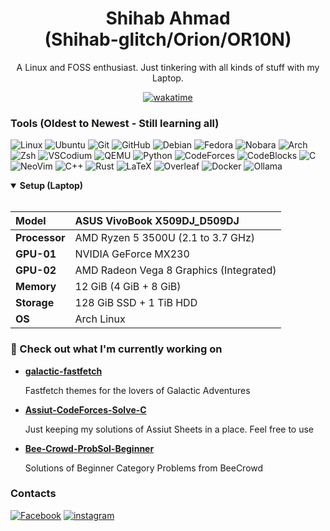 <div align="center">
  
  <h1> Shihab Ahmad <br/> (Shihab-glitch/Orion/OR10N)</h1>
  
  A Linux and FOSS enthusiast. Just tinkering with all kinds of stuff with my Laptop.

[![wakatime](https://wakatime.com/badge/user/b335757e-1df7-4798-9cb7-4c96f76e6362.svg)](https://wakatime.com/@b335757e-1df7-4798-9cb7-4c96f76e6362)

</div>

### Tools (Oldest to Newest - Still learning all)

![Linux](https://img.shields.io/badge/-Linux-black?style=flat&logo=linux)
![Ubuntu](https://img.shields.io/badge/-Ubuntu-black?style=flat&logo=ubuntu)
![Git](https://img.shields.io/badge/-Git-black?style=flat&logo=git)
![GitHub](https://img.shields.io/badge/-GitHub-black?style=flat&logo=github)
![Debian](https://img.shields.io/badge/-Debian-black?style=flat&logo=debian)
![Fedora](https://img.shields.io/badge/-Fedora-black?style=flat&logo=fedora)
![Nobara](https://img.shields.io/badge/-Nobara-black?style=flat&logo=nobaralinux)
![Arch](https://img.shields.io/badge/-Arch-black?style=flat&logo=arch-linux)
![Zsh](https://img.shields.io/badge/-Zsh-black?style=flat&logo=zsh)
![VSCodium](https://img.shields.io/badge/-VSCodium-black?style=flat&logo=vscodium)
![QEMU](https://img.shields.io/badge/-QEMU-black?style=flat&logo=qemu)
![Python](https://img.shields.io/badge/-Python-black?style=flat&logo=python)
![CodeForces](https://img.shields.io/badge/-CodeForces-black?style=flat&logo=codeforces)
![CodeBlocks](https://img.shields.io/badge/-Code::Blocks-black?style=flat&logo=codeblocks)
![C](https://img.shields.io/badge/-C-black?style=flat&logo=c)
![NeoVim](https://img.shields.io/badge/-NeoVim-black?style=flat&logo=neovim)
![C++](https://img.shields.io/badge/-C++-black?style=flat&logo=cplusplus)
![Rust](https://img.shields.io/badge/-Rust-black?style=flat&logo=rust)
![LaTeX](https://img.shields.io/badge/-LaTeX-black?style=flat&logo=latex)
![Overleaf](https://img.shields.io/badge/-Overleaf-black?style=flat&logo=overleaf)
![Docker](https://img.shields.io/badge/-Docker-black?style=flat&logo=docker)
![Ollama](https://img.shields.io/badge/-Ollama-black?style=flat&logo=ollama)

<details open><summary><b>Setup (Laptop)</b></summary>
<br/>
  
|**Model**| ASUS VivoBook X509DJ_D509DJ |
|:-|:-|
|**Processor**| AMD Ryzen 5 3500U (2.1 to 3.7 GHz) |
|**GPU-01**| NVIDIA GeForce MX230 |
|**GPU-02**| AMD Radeon Vega 8 Graphics (Integrated) |
|**Memory**| 12 GiB (4 GiB + 8 GiB) |
|**Storage**| 128 GiB SSD + 1 TiB HDD |
|**OS**| Arch Linux |

</details>

### 👷 Check out what I'm currently working on

- [**galactic-fastfetch**](https://github.com/Shihab-glitch/galactic-fastfetch)

  Fastfetch themes for the lovers of Galactic Adventures

- [**Assiut-CodeForces-Solve-C**](https://github.com/Shihab-glitch/Assiut-CodeForces-Solve-C)

  Just keeping my solutions of Assiut Sheets in a place. Feel free to use

- [**Bee-Crowd-ProbSol-Beginner**](https://github.com/Shihab-glitch/Bee-Crowd-ProbSol-Beginner)

  Solutions of Beginner Category Problems from BeeCrowd

### Contacts

[![Facebook](https://img.shields.io/badge/-Shihab_Rafi-blue?style=flat&logo=facebook)](https://www.facebook.com/shihaborion13/)
[![instagram](https://img.shields.io/badge/-@shihabahmadrafi__13-magenta?style=flat&logo=instagram)](https://www.instagram.com/shihabahmadrafi_13)
